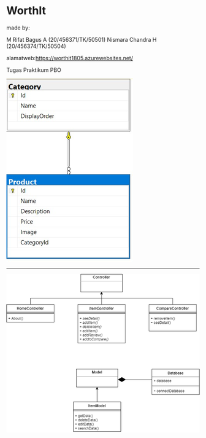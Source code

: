 # WorthIt

made by:

M Rifat Bagus A   (20/456371/TK/50501)
Nismara Chandra H (20/456374/TK/50504)


alamatweb:https://worthit1805.azurewebsites.net/

Tugas Praktikum PBO


![Database](https://github.com/frchandra/WorthIt/blob/main/Read%20me%20resouces/Database.jpg)
<hr>

![Database](https://github.com/frchandra/WorthIt/blob/main/Read%20me%20resouces/uml.png)
